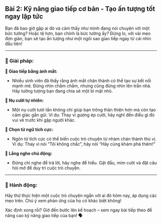## Bài 2: Kỹ năng giao tiếp cơ bản - Tạo ấn tượng tốt ngay lập tức

Bạn đã bao giờ gặp ai đó và cảm thấy như mình đang nói chuyện với một bức tường? Hoặc tệ hơn, bạn chính là bức tường ấy? Đừng lo, với vài mẹo đơn giản, bạn sẽ tạo ấn tượng như một ngôi sao giao tiếp ngay từ cái nhìn đầu tiên!

---

### 📌 Giải pháp:

**🔹 Giao tiếp bằng ánh mắt:**
- Nhiều sinh viên đã thấy rằng ánh mắt chân thành có thể tạo sự kết nối mạnh mẽ. Đừng nhìn chằm chằm, nhưng cũng đừng nhìn lên trần nhà. Hãy tưởng tượng bạn đang chia sẻ một bí mật nhỏ.

**🔹 Nụ cười tự nhiên:**
- Một nụ cười tươi tắn không chỉ giúp bạn trông thân thiện hơn mà còn tạo cảm giác gần gũi. Ví dụ: Thay vì gượng ép cười, hãy nghĩ đến điều gì đó vui vẻ trước khi gặp người khác.

**🔹 Chọn từ ngữ tích cực:**
- Ngôn từ tích cực có thể biến cuộc trò chuyện từ nhàm chán thành thú vị. Ví dụ: Thay vì nói “Tôi không chắc”, hãy nói “Hãy cùng khám phá thêm!”

**🔹 Lắng nghe chủ động:**
- Đừng chỉ nghe để trả lời, hãy nghe để hiểu. Gật đầu, mỉm cười và đặt câu hỏi mở để duy trì cuộc trò chuyện.

---

### 🚀 Hành động:

Hãy thử thực hiện một cuộc trò chuyện ngắn với ai đó hôm nay, áp dụng các mẹo trên. Chú ý xem phản ứng của họ có khác biệt không!

Xác định xong rồi? Giờ đến bước lên kế hoạch – xem ngay bài tiếp theo để nâng cao kỹ năng giao tiếp của bạn! 🗣️